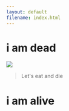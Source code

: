 ```yaml
---
layout: default
filename: index.html
---
```


# i am dead
[<img src="https://images.unsplash.com/photo-1504401774599-1b5378bfaae3?ixlib=rb-1.2.1&ixid=eyJhcHBfaWQiOjEyMDd9&auto=format&fit=crop&w=674&q=80">](./another_page.html)
> Let's eat and die

# i am alive


